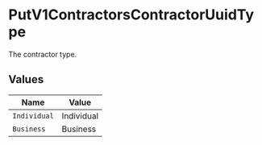 # PutV1ContractorsContractorUuidType

The contractor type.


## Values

| Name         | Value        |
| ------------ | ------------ |
| `Individual` | Individual   |
| `Business`   | Business     |